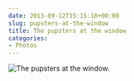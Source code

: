 ```yaml
---
date: 2013-09-12T15:15:18+00:00
slug: pupsters-at-the-window
title: The pupsters at the window
categories:
- Photos
---
```


![The pupsters at the window.](/images/2013/July_04__2013_at_1134AM_-_The_pupsters_at_the_window__nofilter.jpg)
